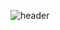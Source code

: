 ![header](https://capsule-render.vercel.app/api?type=Waving&color=98D9B6&height=200&section=header&text=minssss🏀&fontColor=353739&fontSize=45&animation=fadeIn&fontAlignY=44)

<!--
**minsssss00/minsssss00** is a ✨ _special_ ✨ repository because its `README.md` (this file) appears on your GitHub profile.

Here are some ideas to get you started:

- 🔭 I’m currently working on ...
- 🌱 I’m currently learning ...
- 👯 I’m looking to collaborate on ...
- 🤔 I’m looking for help with ...
- 💬 Ask me about ...
- 📫 How to reach me: ...
- 😄 Pronouns: ...
- ⚡ Fun fact: ...
-->
